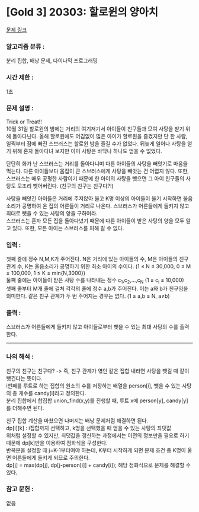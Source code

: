 [Gold 3] 20303: 할로윈의 양아치
====================================  
[문제 링크](https://www.acmicpc.net/problem/20303)  

### 알고리즘 분류 :  
분리 집합, 배낭 문제, 다이나믹 프로그래밍  

### 시간 제한 :  
1초   

### 문제 설명 :  
Trick or Treat!!  
10월 31일 할로윈의 밤에는 거리의 여기저기서 아이들이 친구들과 모여 사탕을 받기 위해 돌아다닌다. 
올해 할로윈에도 어김없이 많은 아이가 할로윈을 즐겼지만 단 한 사람, 일찍부터 잠에 빠진 스브러스는 할로윈 밤을 즐길 수가 없었다. 
뒤늦게 일어나 사탕을 얻기 위해 혼자 돌아다녀 보지만 이미 사탕은 바닥나 하나도 얻을 수 없었다.  

단단히 화가 난 스브러스는 거리를 돌아다니며 다른 아이들의 사탕을 빼앗기로 마음을 먹는다. 다른 아이들보다 몸집이 큰 스브러스에게 사탕을 빼앗는 건 어렵지 않다. 
또한, 스브러스는 매우 공평한 사람이기 때문에 한 아이의 사탕을 뺏으면 그 아이 친구들의 사탕도 모조리 뺏어버린다. (친구의 친구는 친구다?!)  

사탕을 빼앗긴 아이들은 거리에 주저앉아 울고 K명 이상의 아이들이 울기 시작하면 울음소리가 공명하여 온 집의 어른들이 거리로 나온다. 
스브러스가 어른들에게 들키지 않고 최대로 뺏을 수 있는 사탕의 양을 구하여라.  
스브러스는 혼자 모든 집을 돌아다녔기 때문에 다른 아이들이 받은 사탕의 양을 모두 알고 있다. 또한, 모든 아이는 스브러스를 피해 갈 수 없다.   

### 입력 :   
첫째 줄에 정수 N,M,K가 주어진다. N은 거리에 있는 아이들의 수, M은 아이들의 친구 관계 수, K는 울음소리가 공명하기 위한 최소 아이의 수이다. (1 ≤ N ≤ 30,000,
0 ≤ M ≤ 100,000, 1 ≤ K ≤ min{N,3000})  
둘째 줄에는 아이들이 받은 사탕 수를 나타내는 정수 c<sub>1</sub>,c<sub>2</sub>,...,c<sub>N</sub> (1 ≤ c<sub>i</sub> ≤ 10,000)  
셋째 줄부터 M개 줄에 걸쳐 각각의 줄에 정수 a,b가 주어진다. 이는 a와 b가 친구임을 의미한다. 같은 친구 관계가 두 번 주어지는 경우는 없다. (1 ≤ a,b ≤ N, a≠b)  

### 출력 :   
스브러스가 어른들에게 들키지 않고 아이들로부터 뺏을 수 있는 최대 사탕의 수를 출력한다.  

-----------------------------------------------------------  
### 나의 해석 :  
친구의 친구는 친구다? -> 즉, 친구 관계가 엮인 같은 집합 내라면 사탕을 뺏길 때 같이 뺏긴다는 뜻이다.  
i번째를 루트로 하는 집합의 원소의 수를 저장하는 배열을 person[i], 뺏을 수 있는 사탕의 총 개수를 candy[i]라고 정의한다.  
분리 집합에서 합집합 union_find(x,y)를 진행할 때, 루트 x에 person[y], candy[y]를 더해주면 된다.  
  
친구 집합 계산을 마쳤으면 나머지는 배낭 문제처럼 해결하면 된다.  
dp[i][k] : i집합까지 선택하고, k명을 선택했을 때 얻을 수 있는 사탕의 최댓값  
위처럼 설정할 수 있지만, 최댓값을 갱신하는 과정에서는 이전의 정보만을 필요로 하기 때문에 dp[k]만을 이용하여 점화식을 구성한다.  
반복문을 설정할 때 j=K-1부터여야 하는데, K부터 시작하게 되면 문제 조건 중 K명이 울면 어른들에게 들키게 되므로 주의한다.  
dp[j] = max(dp[j], dp[j-person[i]] + candy[i]); 해당 점화식으로 문제를 해결할 수 있다.  

### 참고 문헌 :  
없음   

